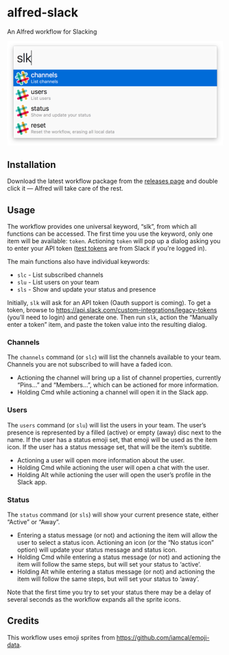 # alfred-slack

An Alfred workflow for Slacking

![Screenshot](doc/main_menu.png?raw=true)

## Installation

Download the latest workflow package from the [releases
page](https://github.com/jason0x43/alfred-slack/releases) and double click it —
Alfred will take care of the rest.


## Usage

The workflow provides one universal keyword, “slk”, from which all functions
can be accessed. The first time you use the keyword, only one item will be
available: `token`. Actioning `token` will pop up a dialog asking you to enter
your API token ([test tokens](https://api.slack.com/docs/oauth-test-tokens) are
from Slack if you're logged in).

The main functions also have individual keywords:

* `slc` - List subscribed channels
* `slu` - List users on your team
* `sls` - Show and update your status and presence

Initially, `slk` will ask for an API token (Oauth support is coming). To get a
token, browse to https://api.slack.com/custom-integrations/legacy-tokens
(you’ll need to login) and generate one. Then run `slk`, action the
“Manually enter a token” item, and paste the token value into the resulting
dialog.

### Channels

The `channels` command (or `slc`) will list the channels available to your
team. Channels you are not subscribed to will have a faded icon.

* Actioning the channel will bring up a list of channel properties, currently
  “Pins...” and “Members...”, which can be actioned for more information.
* Holding Cmd while actioning a channel will open it in the Slack app.

### Users

The `users` command (or `slu`) will list the users in your team. The user’s
presence is represented by a filled (active) or empty (away) disc next to the
name. If the user has a status emoji set, that emoji will be used as the item
icon. If the user has a status message set, that will be the item’s subtitle.

* Actioning a user will open more information about the user.
* Holding Cmd while actioning the user will open a chat with the user.
* Holding Alt while actioning the user will open the user’s profile in the
  Slack app.

### Status

The `status` command (or `sls`) will show your current presence state, either
“Active” or “Away”.

* Entering a status message (or not) and actioning the item will allow the user
  to select a status icon. Actioning an icon (or the “No status icon” option)
  will update your status message and status icon.
* Holding Cmd while entering a status message (or not) and actioning the item
  will follow the same steps, but will set your status to ‘active’.
* Holding Alt while entering a status message (or not) and actioning the item
  will follow the same steps, but will set your status to ‘away’.

Note that the first time you try to set your status there may be a delay of
several seconds as the workflow expands all the sprite icons.

## Credits

This workflow uses emoji sprites from https://github.com/iamcal/emoji-data.
